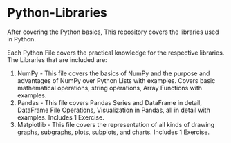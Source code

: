 # Python-Libraries
After covering the Python basics, This repository covers the libraries used in Python.

Each Python File covers the practical knowledge for the respective libraries.
The Libraries that are included are:

1. NumPy - This file covers the basics of NumPy and the purpose and advantages of NumPy over Python Lists with examples. Covers basic mathematical operations, string operations, Array Functions with examples.
2. Pandas - This file covers Pandas Series and DataFrame in detail, DataFrame File Operations, Visualization in Pandas, all in detail with examples. Includes 1 Exercise.
3. Matplotlib - This file covers the representation of all kinds of drawing graphs, subgraphs, plots, subplots, and charts. Includes 1 Exercise.


